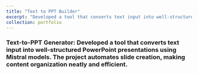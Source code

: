```yaml
---
title: "Text to PPT Builder"
excerpt: "Developed a tool that converts text input into well-structured PowerPoint presentations. The project automates slide creation, making content organization neatly & efficient.<br/><br/><img src='/images/proj1_textToPpt.png'>"
collection: portfolio
---
```


### Text-to-PPT Generator: Developed a tool that converts text input into well-structured PowerPoint presentations using Mistral models. The project automates slide creation, making content organization neatly and efficient.

